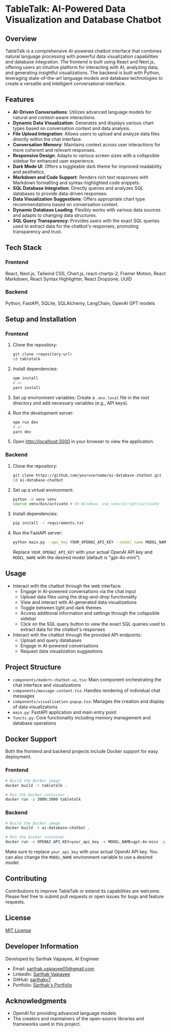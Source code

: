 # TableTalk: AI-Powered Data Visualization and Database Chatbot

## Overview

TableTalk is a comprehensive AI-powered chatbot interface that combines natural language processing with powerful data visualization capabilities and database integration. The frontend is built using React and Next.js, offering users an intuitive platform for interacting with AI, analyzing data, and generating insightful visualizations. The backend is built with Python, leveraging state-of-the-art language models and database technologies to create a versatile and intelligent conversational interface.

## Features

- **AI-Driven Conversations**: Utilizes advanced language models for natural and context-aware interactions.
- **Dynamic Data Visualization**: Generates and displays various chart types based on conversation context and data analysis.
- **File Upload Integration**: Allows users to upload and analyze data files directly within the chat interface.
- **Conversation Memory**: Maintains context across user interactions for more coherent and relevant responses.
- **Responsive Design**: Adapts to various screen sizes with a collapsible sidebar for enhanced user experience.
- **Dark Mode UI**: Offers a toggleable dark theme for improved readability and aesthetics.
- **Markdown and Code Support**: Renders rich text responses with Markdown formatting and syntax-highlighted code snippets.
- **SQL Database Integration**: Directly queries and analyzes SQL databases to provide data-driven responses.
- **Data Visualization Suggestions**: Offers appropriate chart type recommendations based on conversation context.
- **Dynamic Database Loading**: Flexibly works with various data sources and adapts to changing data structures.
- **SQL Query Transparency**: Provides users with the exact SQL queries used to extract data for the chatbot's responses, promoting transparency and trust.

## Tech Stack

### Frontend
React, Next.js, Tailwind CSS, Chart.js, react-chartjs-2, Framer Motion, React Markdown, React Syntax Highlighter, React Dropzone, UUID

### Backend
Python, FastAPI, SQLite, SQLAlchemy, LangChain, OpenAI GPT models

## Setup and Installation

### Frontend

1. Clone the repository:
   ```bash
   git clone <repository-url>
   cd tabletalk
   ```

2. Install dependencies:
   ```bash
   npm install
   # or
   yarn install
   ```

3. Set up environment variables:
   Create a `.env.local` file in the root directory and add necessary variables (e.g., API keys).

4. Run the development server:
   ```bash
   npm run dev
   # or
   yarn dev
   ```

5. Open [http://localhost:3000](http://localhost:3000) in your browser to view the application.

### Backend

1. Clone the repository:
   ```bash
   git clone https://github.com/yourusername/ai-database-chatbot.git
   cd ai-database-chatbot
   ```

2. Set up a virtual environment:
   ```bash
   python -m venv venv
   source venv/bin/activate # On Windows, use venv\Scripts\activate
   ```

3. Install dependencies:
   ```bash
   pip install -r requirements.txt
   ```

4. Run the FastAPI server:
   ```bash
   python main.py --api_key YOUR_OPENAI_API_KEY --model_name MODEL_NAME
   ```
   Replace `YOUR_OPENAI_API_KEY` with your actual OpenAI API key and `MODEL_NAME` with the desired model (default is "gpt-4o-mini").

## Usage

- Interact with the chatbot through the web interface:
  - Engage in AI-powered conversations via the chat input
  - Upload data files using the drag-and-drop functionality
  - View and interact with AI-generated data visualizations
  - Toggle between light and dark themes
  - Access additional information and settings through the collapsible sidebar
  - Click on the SQL query button to view the exact SQL queries used to extract data for the chatbot's responses
- Interact with the chatbot through the provided API endpoints:
  - Upload and query databases
  - Engage in AI-powered conversations
  - Request data visualization suggestions

## Project Structure

- `components/modern-chatbot-ui.tsx`: Main component orchestrating the chat interface and visualizations
- `components/message-content.tsx`: Handles rendering of individual chat messages
- `components/visualization-popup.tsx`: Manages the creation and display of data visualizations
- `main.py`: FastAPI application and main entry point
- `functs.py`: Core functionality including memory management and database operations

## Docker Support

Both the frontend and backend projects include Docker support for easy deployment.

### Frontend

```bash
# Build the Docker image
docker build -t tabletalk .

# Run the Docker container
docker run -p 3000:3000 tabletalk
```

### Backend

```bash
# Build the Docker image
docker build -t ai-database-chatbot .

# Run the Docker container
docker run -e OPENAI_API_KEY=your_api_key -e MODEL_NAME=gpt-4o-mini -p 8000:8000 ai-database-chatbot
```

Make sure to replace `your_api_key` with your actual OpenAI API key. You can also change the `MODEL_NAME` environment variable to use a desired model.

## Contributing

Contributions to improve TableTalk or extend its capabilities are welcome. Please feel free to submit pull requests or open issues for bugs and feature requests.

## License

[MIT License](LICENSE)

## Developer Information

Developed by Sarthak Vajpayee, AI Engineer
- Email: sarthak.vajpayee05@gmail.com
- LinkedIn: [Sarthak Vajpayee](https://www.linkedin.com/in/sarthak-vajpayee)
- GitHub: [sarthakv7](https://github.com/sarthakv7)
- Portfolio: [Sarthak's Portfolio](https://sarthakv7.github.io/my-portfilio/)

## Acknowledgments

- OpenAI for providing advanced language models
- The creators and maintainers of the open-source libraries and frameworks used in this project.